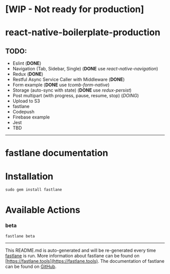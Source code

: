 # [WIP - Not ready for production]
# react-native-boilerplate-production
## TODO:
- Eslint (**DONE**)
- Navigation (Tab, Sidebar, Single) (**DONE** use *react-native-navigation*)
- Redux (**DONE**)
- Restful Async Service Caller with Middleware (**DONE**)
- Form example (**DONE** use *tcomb-form-native*)
- Storage (auto-sync with state) (**DONE** use *redux-persist*)
- Post multipart (with progress, pause, resume, stop) (*DOING*)
- Upload to S3
- fastlane
- Codepush
- Firebase example
- Jest
- TBD

---------------------------------------
fastlane documentation
================
# Installation
```
sudo gem install fastlane
```
# Available Actions
### beta
```
fastlane beta
```


----

This README.md is auto-generated and will be re-generated every time [fastlane](https://fastlane.tools) is run.
More information about fastlane can be found on [https://fastlane.tools](https://fastlane.tools).
The documentation of fastlane can be found on [GitHub](https://github.com/fastlane/fastlane/tree/master/fastlane).
